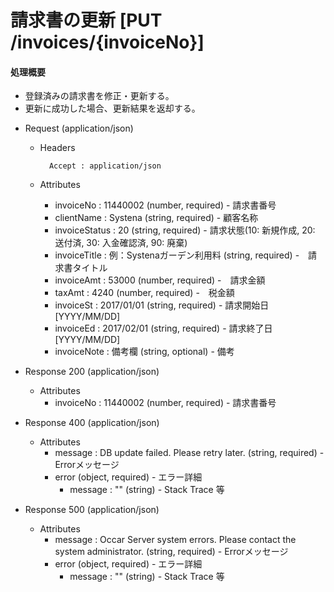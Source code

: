 # 請求書の更新 [PUT /invoices/{invoiceNo}]
#### 処理概要
 
* 登録済みの請求書を修正・更新する。
* 更新に成功した場合、更新結果を返却する。
 
+ Request (application/json)
 
    + Headers
 
            Accept : application/json
 
    + Attributes
        + invoiceNo : 11440002 (number, required) - 請求書番号
        + clientName : Systena (string, required) - 顧客名称
        + invoiceStatus : 20 (string, required) - 請求状態(10: 新規作成, 20: 送付済, 30: 入金確認済, 90: 廃棄)
        + invoiceTitle : 例：Systenaガーデン利用料 (string, required) -　請求書タイトル
        + invoiceAmt : 53000 (number, required) -　請求金額
        + taxAmt : 4240 (number, required) -　税金額
        + invoiceSt : 2017/01/01 (string, required) - 請求開始日 [YYYY/MM/DD]
        + invoiceEd : 2017/02/01 (string, required) - 請求終了日 [YYYY/MM/DD]
        + invoiceNote : 備考欄 (string, optional) - 備考
 
+ Response 200 (application/json)
 
    + Attributes
        + invoiceNo : 11440002 (number, required) - 請求書番号


+ Response 400 (application/json)

    + Attributes
        + message : DB update failed. Please retry later. (string, required) - Errorメッセージ
        + error (object, required) - エラー詳細
            + message : "" (string) - Stack Trace 等

+ Response 500 (application/json)

    + Attributes
        + message : Occar Server system errors. Please contact the system administrator. (string, required) - Errorメッセージ
        + error (object, required) - エラー詳細
            + message : "" (string) - Stack Trace 等
